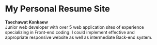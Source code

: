 # My Personal Resume Site
__Taechawat Konkaew__  
Junior web developer with over 5 web application sites of experience specializing in Front-end coding. I could implement effective and appropriate responsive website as well as intermediate Back-end system.